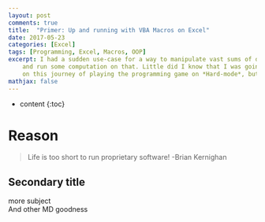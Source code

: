```yaml
---
layout: post
comments: true
title:  "Primer: Up and running with VBA Macros on Excel"
date: 2017-05-23
categories: [Excel]
tags: [Programming, Excel, Macros, OOP]
excerpt: I had a sudden use-case for a way to manipulate vast sums of data on Excel 
    and run some computation on that. Little did I know that I was going to embark 
    on this journey of playing the programming game on *Hard-mode*, but it was a very satisfying experience!
mathjax: false
---
```

* content
{:toc}

# Reason
> Life is too short to run proprietary software!
 -Brian Kernighan

## Secondary title
more subject  
And other MD goodness

